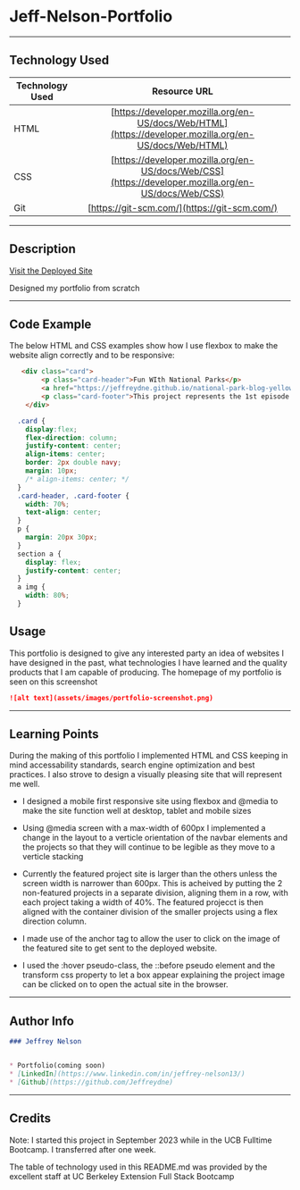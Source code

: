 # Jeff-Nelson-Portfolio

---

## Technology Used 

| Technology Used         | Resource URL           | 
| ------------- |:-------------:| 
| HTML    | [https://developer.mozilla.org/en-US/docs/Web/HTML](https://developer.mozilla.org/en-US/docs/Web/HTML) | 
| CSS     | [https://developer.mozilla.org/en-US/docs/Web/CSS](https://developer.mozilla.org/en-US/docs/Web/CSS)      |   
| Git | [https://git-scm.com/](https://git-scm.com/)     |    

---

## Description

[Visit the Deployed Site](https://jeffreydne.github.io/Jeff-Nelson-Portfolio)

Designed my portfolio from scratch

---

## Code Example

The below HTML and CSS examples show how I use flexbox to make the website align correctly and to be responsive:

```HTML
   <div class="card">
        <p class="card-header">Fun WIth National Parks</p>
        <a href="https://jeffreydne.github.io/national-park-blog-yellowstone/"><img id="featured-project" src="./assets/images/NPSwebsite.png" alt="National Park Blog (featuring Yellowstone)"/></a>
        <p class="card-footer">This project represents the 1st episode of a weekly blog, featuring a different National Park each week. This 1st week features Yellowstone. It contains a signup & information page, an about the park page, and a page with a timed quiz, about the park, for the user to take.</p>
    </div>
```
```CSS
  .card {
    display:flex;
    flex-direction: column;
    justify-content: center;
    align-items: center;
    border: 2px double navy;
    margin: 10px;
    /* align-items: center; */
  }
  .card-header, .card-footer {
    width: 70%;
    text-align: center;
  }
  p {
    margin: 20px 30px;
  }
  section a {
    display: flex;
    justify-content: center;
  }
  a img {
    width: 80%;
  }
```
## Usage

This portfolio is designed to give any interested party an idea of websites I have designed in the past, what technologies I have learned and the quality products that I am capable of producing. The homepage of my portfolio is seen on this screenshot

```md
![alt text](assets/images/portfolio-screenshot.png)
```
---

## Learning Points

During the making of this portfolio I implemented HTML and CSS keeping in mind accessability standards, search engine optimization and best practices. I also strove to design a visually pleasing site that will represent me well. 

* I designed a mobile first responsive site using flexbox and @media to make the site function well at desktop, tablet and mobile sizes

* Using @media screen with a max-width of 600px I implemented a change in the layout to a verticle orientation of the navbar elements and the projects so that they will continue to be legible as they move to a verticle stacking

* Currently the featured project site is larger than the others unless the screen width is narrower than 600px. This is acheived by putting the 2 non-featured projects in a separate division, aligning them in a row, with each project taking a width of 40%. The featured projecct is then aligned with the container division of the smaller projects using a flex direction column.  

* I made use of the anchor tag to allow the user to click on the image of the featured site to get sent to the deployed website.  

* I used the :hover pseudo-class, the ::before pseudo element and the transform css property to let a box appear explaining the project image can be clicked on to open the actual site in the browser.
---

## Author Info

```md
### Jeffrey Nelson


* Portfolio(coming soon)
* [LinkedIn](https://www.linkedin.com/in/jeffrey-nelson13/)
* [Github](https://github.com/Jeffreydne)
```

---
## Credits
Note: I started this project in September 2023 while in the UCB Fulltime Bootcamp. I transferred after one week.

The table of technology used  in this README.md was provided by the excellent staff at UC Berkeley Extension Full Stack Bootcamp

